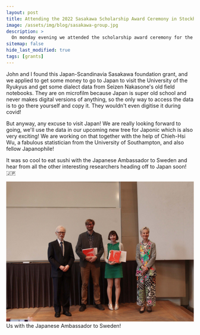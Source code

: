 ```yaml
---
layout: post
title: Attending the 2022 Sasakawa Scholarship Award Ceremony in Stockholm
image: /assets/img/blog/sasakawa-group.jpg
description: >
  On monday evening we attended the scholarship award ceremony for the Scandinavia-Japan Sasakawa foundation. We got to meet the Japanese Ambassador to Sweden! It was awesome😀
sitemap: false
hide_last_modified: true
tags: [grants]
---
```


<!--more-->

John and I found this Japan-Scandinavia Sasakawa foundation grant, and we applied to get some money to go to Japan to visit the University of the Ryukyus and get some dialect data from Seizen Nakasone's old field notebooks. They are on microfilm because Japan is super old school and never makes digital versions of anything, so the only way to access the data is to go there yourself and copy it. They wouldn't even digitise it during covid! 

But anyway, any excuse to visit Japan! We are really looking forward to going, we'll use the data in our upcoming new tree for Japonic which is also very exciting! We are working on that together with the help of Chieh-Hsi Wu, a fabulous statistician from the University of Southampton, and also fellow Japanophile!

It was so cool to eat sushi with the Japanese Ambassador to Sweden and hear from all the other interesting researchers heading off to Japan soon! 🇯🇵

![](/assets/img/blog/sasakawa-individual.jpg)
Us with the Japanese Ambassador to Sweden!
